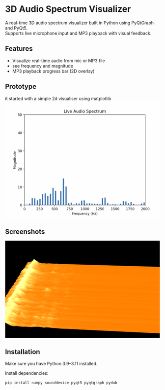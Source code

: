 # 3D Audio Spectrum Visualizer

A real-time 3D audio spectrum visualizer built in Python using PyQtGraph and PyQt5.  
Supports live microphone input and MP3 playback with visual feedback.

## Features

- Visualize real-time audio from mic or MP3 file
- see frequency and magnitude
- MP3 playback progress bar (2D overlay)

## Prototype

it started with a simple 2d visualiser using matplotlib
<img src="proto.png" width="600"/>

## Screenshots

<img src="screenshot.png" width="600"/>

## Installation

Make sure you have Python 3.9–3.11 installed.

Install dependencies:

```bash
pip install numpy sounddevice pyqt5 pyqtgraph pydub
